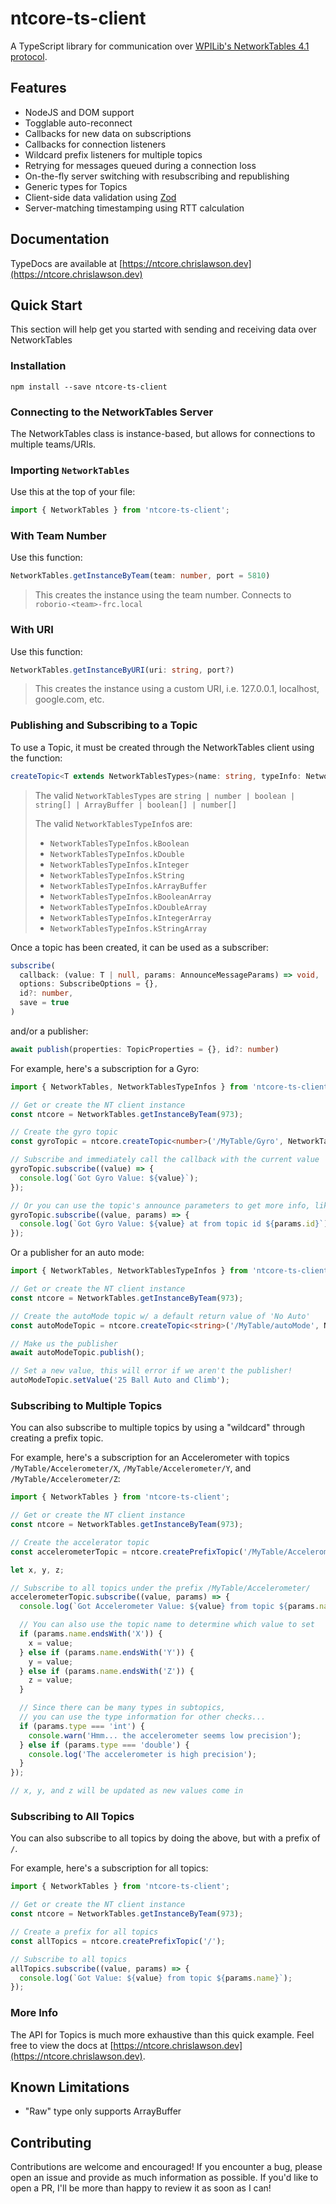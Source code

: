 # ntcore-ts-client

A TypeScript library for communication over [WPILib's NetworkTables 4.1 protocol](https://github.com/wpilibsuite/allwpilib/blob/main/ntcore/doc/networktables4.adoc).

## Features

- NodeJS and DOM support
- Togglable auto-reconnect
- Callbacks for new data on subscriptions
- Callbacks for connection listeners
- Wildcard prefix listeners for multiple topics
- Retrying for messages queued during a connection loss
- On-the-fly server switching with resubscribing and republishing
- Generic types for Topics
- Client-side data validation using [Zod](https://github.com/colinhacks/zod)
- Server-matching timestamping using RTT calculation

## Documentation

TypeDocs are available at [https://ntcore.chrislawson.dev](https://ntcore.chrislawson.dev)

## Quick Start

This section will help get you started with sending and receiving data over NetworkTables

### Installation

`npm install --save ntcore-ts-client`

### Connecting to the NetworkTables Server

The NetworkTables class is instance-based, but allows for connections to multiple teams/URIs.

### Importing `NetworkTables`

Use this at the top of your file:

```typescript
import { NetworkTables } from 'ntcore-ts-client';
```

### With Team Number

Use this function:

```typescript
NetworkTables.getInstanceByTeam(team: number, port = 5810)
```

> This creates the instance using the team number. Connects to `roborio-<team>-frc.local`

### With URI

Use this function:

```typescript
NetworkTables.getInstanceByURI(uri: string, port?)
```

> This creates the instance using a custom URI, i.e. 127.0.0.1, localhost, google.com, etc.

### Publishing and Subscribing to a Topic

To use a Topic, it must be created through the NetworkTables client using the function:

```typescript
createTopic<T extends NetworkTablesTypes>(name: string, typeInfo: NetworkTablesTypeInfo, defaultValue?: T)
```

> The valid `NetworkTablesTypes` are `string | number | boolean | string[] | ArrayBuffer | boolean[] | number[]`
>
> The valid `NetworkTablesTypeInfo`s are:
>
> - `NetworkTablesTypeInfos.kBoolean`
> - `NetworkTablesTypeInfos.kDouble`
> - `NetworkTablesTypeInfos.kInteger`
> - `NetworkTablesTypeInfos.kString`
> - `NetworkTablesTypeInfos.kArrayBuffer`
> - `NetworkTablesTypeInfos.kBooleanArray`
> - `NetworkTablesTypeInfos.kDoubleArray`
> - `NetworkTablesTypeInfos.kIntegerArray`
> - `NetworkTablesTypeInfos.kStringArray`

Once a topic has been created, it can be used as a subscriber:

```typescript
subscribe(
  callback: (value: T | null, params: AnnounceMessageParams) => void,
  options: SubscribeOptions = {},
  id?: number,
  save = true
)
```

and/or a publisher:

```typescript
await publish(properties: TopicProperties = {}, id?: number)
```

For example, here's a subscription for a Gyro:

```typescript
import { NetworkTables, NetworkTablesTypeInfos } from 'ntcore-ts-client';

// Get or create the NT client instance
const ntcore = NetworkTables.getInstanceByTeam(973);

// Create the gyro topic
const gyroTopic = ntcore.createTopic<number>('/MyTable/Gyro', NetworkTablesTypeInfos.kDouble);

// Subscribe and immediately call the callback with the current value
gyroTopic.subscribe((value) => {
  console.log(`Got Gyro Value: ${value}`);
});

// Or you can use the topic's announce parameters to get more info, like the topic ID
gyroTopic.subscribe((value, params) => {
  console.log(`Got Gyro Value: ${value} at from topic id ${params.id}`);
});
```

Or a publisher for an auto mode:

```typescript
import { NetworkTables, NetworkTablesTypeInfos } from 'ntcore-ts-client';

// Get or create the NT client instance
const ntcore = NetworkTables.getInstanceByTeam(973);

// Create the autoMode topic w/ a default return value of 'No Auto'
const autoModeTopic = ntcore.createTopic<string>('/MyTable/autoMode', NetworkTablesTypeInfos.kString, 'No Auto');

// Make us the publisher
await autoModeTopic.publish();

// Set a new value, this will error if we aren't the publisher!
autoModeTopic.setValue('25 Ball Auto and Climb');
```

### Subscribing to Multiple Topics

You can also subscribe to multiple topics by using a "wildcard" through creating a prefix topic.

For example, here's a subscription for an Accelerometer with topics `/MyTable/Accelerometer/X`, `/MyTable/Accelerometer/Y`, and `/MyTable/Accelerometer/Z`:

```typescript
import { NetworkTables } from 'ntcore-ts-client';

// Get or create the NT client instance
const ntcore = NetworkTables.getInstanceByTeam(973);

// Create the accelerator topic
const accelerometerTopic = ntcore.createPrefixTopic('/MyTable/Accelerometer/');

let x, y, z;

// Subscribe to all topics under the prefix /MyTable/Accelerometer/
accelerometerTopic.subscribe((value, params) => {
  console.log(`Got Accelerometer Value: ${value} from topic ${params.name}`); // i.e. Got Accelerometer Value: 9.81 from topic /MyTable/Accelerometer/Y

  // You can also use the topic name to determine which value to set
  if (params.name.endsWith('X')) {
    x = value;
  } else if (params.name.endsWith('Y')) {
    y = value;
  } else if (params.name.endsWith('Z')) {
    z = value;
  }

  // Since there can be many types in subtopics,
  // you can use the type information for other checks...
  if (params.type === 'int') {
    console.warn('Hmm... the accelerometer seems low precision');
  } else if (params.type === 'double') {
    console.log('The accelerometer is high precision');
  }
});

// x, y, and z will be updated as new values come in
```

### Subscribing to All Topics

You can also subscribe to all topics by doing the above, but with a prefix of `/`.

For example, here's a subscription for all topics:

```typescript
import { NetworkTables } from 'ntcore-ts-client';

// Get or create the NT client instance
const ntcore = NetworkTables.getInstanceByTeam(973);

// Create a prefix for all topics
const allTopics = ntcore.createPrefixTopic('/');

// Subscribe to all topics
allTopics.subscribe((value, params) => {
  console.log(`Got Value: ${value} from topic ${params.name}`);
});
```

### More Info

The API for Topics is much more exhaustive than this quick example. Feel free to view the docs at [https://ntcore.chrislawson.dev](https://ntcore.chrislawson.dev).

## Known Limitations

- "Raw" type only supports ArrayBuffer

## Contributing

Contributions are welcome and encouraged! If you encounter a bug, please open an issue and provide as much information as possible. If you'd like to open a PR, I'll be more than happy to review it as soon as I can!
